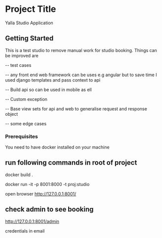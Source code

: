 # Project Title

Yalla Studio Application

## Getting Started

This is a test studio to remove manual work for studio booking.
Things can be improved are

-- test cases

-- any front end web framework can be uses e.g angular but to save time I used django templates and pass context to api

-- Build api so can be used in mobile as ell

-- Custom exception

-- Base view sets for api and web to generalise request and response object

-- some edge cases

### Prerequisites

You need to have docker installed on your machine

## run following commands in root of project

docker build .

docker run -it -p 8001:8000 -t proj:studio

open browser http://127.0.0.1:8001/

## check admin to see booking

http://127.0.0.1:8001/admin

credentials in email



